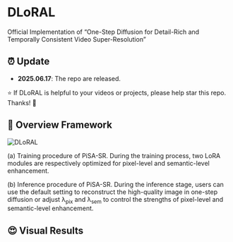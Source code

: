 # DLoRAL
Official Implementation of “One-Step Diffusion for Detail-Rich and Temporally Consistent Video Super-Resolution”

## ⏰ Update
- **2025.06.17**: The repo are released.

:star: If DLoRAL is helpful to your videos or projects, please help star this repo. Thanks! :hugs:

## 🌟 Overview Framework

![DLoRAL](figs/framework.png)


(a) Training procedure of PiSA-SR. During the training process, two LoRA modules are respectively optimized for pixel-level and semantic-level enhancement.

(b) Inference procedure of PiSA-SR. During the inference stage, users can use the default setting to reconstruct the high-quality image in one-step diffusion or adjust λ<sub>pix</sub> and λ<sub>sem</sub> to control the strengths of pixel-level and semantic-level enhancement.
## 😍 Visual Results
